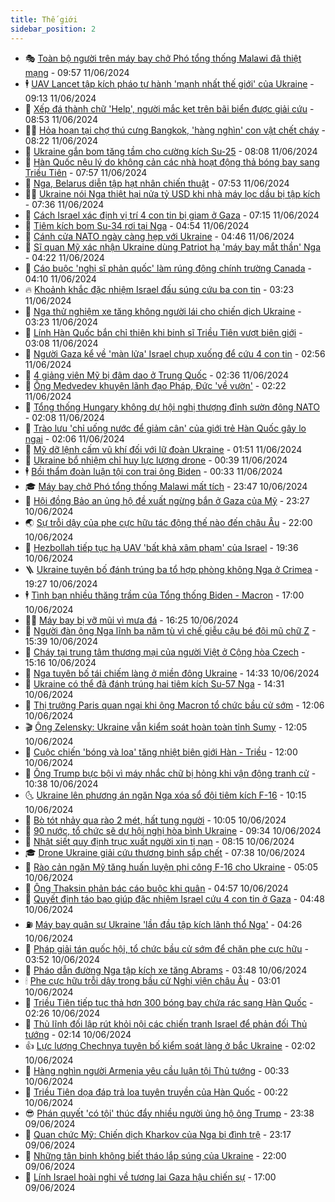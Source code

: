 ```yaml
---
title: Thế giới
sidebar_position: 2
---
```


<!-- vnexpress-the-gioi:START -->
- 🎭 [Toàn bộ người trên máy bay chở Phó tổng thống Malawi đã thiệt mạng](https://vnexpress.net/toan-bo-nguoi-tren-may-bay-cho-pho-tong-thong-malawi-da-thiet-mang-4757067.html) - 09:57 11/06/2024
- 🕴 [UAV Lancet tập kích pháo tự hành &#39;mạnh nhất thế giới&#39; của Ukraine](https://vnexpress.net/uav-lancet-tap-kich-phao-tu-hanh-manh-nhat-the-gioi-cua-ukraine-4756992.html) - 09:13 11/06/2024
- 🤭 [Xếp đá thành chữ &#39;Help&#39;, người mắc kẹt trên bãi biển được giải cứu](https://vnexpress.net/xep-da-thanh-chu-help-nguoi-mac-ket-tren-bai-bien-duoc-giai-cuu-4756934.html) - 08:53 11/06/2024
- 🧑‍💻 [Hỏa hoạn tại chợ thú cưng Bangkok, &#39;hàng nghìn&#39; con vật chết cháy](https://vnexpress.net/hoa-hoan-tai-cho-thu-cung-bangkok-hang-nghin-con-vat-chet-chay-4756979.html) - 08:22 11/06/2024
- 🦏 [Ukraine gắn bom tăng tầm cho cường kích Su-25](https://vnexpress.net/ukraine-gan-bom-tang-tam-cho-cuong-kich-su-25-4756874.html) - 08:08 11/06/2024
- 🦒 [Hàn Quốc nêu lý do không cản các nhà hoạt động thả bóng bay sang Triều Tiên](https://vnexpress.net/han-quoc-neu-ly-do-khong-can-cac-nha-hoat-dong-tha-bong-bay-sang-trieu-tien-4756902.html) - 07:57 11/06/2024
- 🌈 [Nga, Belarus diễn tập hạt nhân chiến thuật](https://vnexpress.net/nga-belarus-dien-tap-hat-nhan-chien-thuat-4757003.html) - 07:53 11/06/2024
- 🧑‍🏫 [Ukraine nói Nga thiệt hại nửa tỷ USD khi nhà máy lọc dầu bị tập kích](https://vnexpress.net/ukraine-noi-nga-thiet-hai-nua-ty-usd-khi-nha-may-loc-dau-bi-tap-kich-4756869.html) - 07:36 11/06/2024
- 🐲 [Cách Israel xác định vị trí 4 con tin bị giam ở Gaza](https://vnexpress.net/cach-israel-xac-dinh-vi-tri-4-con-tin-bi-giam-o-gaza-4756637.html) - 07:15 11/06/2024
- 🦒 [Tiêm kích bom Su-34 rơi tại Nga](https://vnexpress.net/tiem-kich-bom-su-34-roi-tai-nga-4756931.html) - 04:54 11/06/2024
- 🐻 [Cánh cửa NATO ngày càng hẹp với Ukraine](https://vnexpress.net/canh-cua-nato-ngay-cang-hep-voi-ukraine-4756597.html) - 04:46 11/06/2024
- 🚀 [Sĩ quan Mỹ xác nhận Ukraine dùng Patriot hạ &#39;máy bay mắt thần&#39; Nga](https://vnexpress.net/si-quan-my-xac-nhan-ukraine-dung-patriot-ha-may-bay-mat-than-nga-4756859.html) - 04:22 11/06/2024
- 🥰 [Cáo buộc &#39;nghị sĩ phản quốc&#39; làm rúng động chính trường Canada](https://vnexpress.net/cao-buoc-nghi-si-phan-quoc-lam-rung-dong-chinh-truong-canada-4756766.html) - 04:10 11/06/2024
- 🔥 [Khoảnh khắc đặc nhiệm Israel đấu súng cứu ba con tin](https://vnexpress.net/khoanh-khac-dac-nhiem-israel-dau-sung-cuu-ba-con-tin-4756762.html) - 03:23 11/06/2024
- 🥳 [Nga thử nghiệm xe tăng không người lái cho chiến dịch Ukraine](https://vnexpress.net/nga-thu-nghiem-xe-tang-khong-nguoi-lai-cho-chien-dich-ukraine-4756761.html) - 03:23 11/06/2024
- 💼 [Lính Hàn Quốc bắn chỉ thiên khi binh sĩ Triều Tiên vượt biên giới](https://vnexpress.net/linh-han-quoc-ban-chi-thien-khi-binh-si-trieu-tien-vuot-bien-gioi-4756809.html) - 03:08 11/06/2024
- 🤡 [Người Gaza kể về &#39;màn lửa&#39; Israel chụp xuống để cứu 4 con tin](https://vnexpress.net/nguoi-gaza-ke-ve-man-lua-israel-chup-xuong-de-cuu-4-con-tin-4756660.html) - 02:56 11/06/2024
- 🌁 [4 giảng viên Mỹ bị đâm dao ở Trung Quốc](https://vnexpress.net/4-giang-vien-my-bi-dam-dao-o-trung-quoc-4756781.html) - 02:36 11/06/2024
- 🤩 [Ông Medvedev khuyên lãnh đạo Pháp, Đức &#39;về vườn&#39;](https://vnexpress.net/ong-medvedev-khuyen-lanh-dao-phap-duc-ve-vuon-4756783.html) - 02:22 11/06/2024
- 🎉 [Tổng thống Hungary không dự hội nghị thượng đỉnh sườn đông NATO](https://vnexpress.net/tong-thong-hungary-khong-du-hoi-nghi-thuong-dinh-suon-dong-nato-4756757.html) - 02:08 11/06/2024
- 🎉 [Trào lưu &#39;chỉ uống nước để giảm cân&#39; của giới trẻ Hàn Quốc gây lo ngại](https://vnexpress.net/trao-luu-chi-uong-nuoc-de-giam-can-cua-gioi-tre-han-quoc-gay-lo-ngai-4756769.html) - 02:06 11/06/2024
- 🌁 [Mỹ dỡ lệnh cấm vũ khí đối với lữ đoàn Ukraine](https://vnexpress.net/my-do-lenh-cam-vu-khi-doi-voi-lu-doan-ukraine-4756774.html) - 01:51 11/06/2024
- 🌊 [Ukraine bổ nhiệm chỉ huy lực lượng drone](https://vnexpress.net/ukraine-bo-nhiem-chi-huy-luc-luong-drone-4756737.html) - 00:39 11/06/2024
- 🕴 [Bồi thẩm đoàn luận tội con trai ông Biden](https://vnexpress.net/boi-tham-doan-luan-toi-con-trai-ong-biden-4756739.html) - 00:33 11/06/2024
- 🎓 [Máy bay chở Phó tổng thống Malawi mất tích](https://vnexpress.net/may-bay-cho-pho-tong-thong-malawi-mat-tich-4756731.html) - 23:47 10/06/2024
- 🦩 [Hội đồng Bảo an ủng hộ đề xuất ngừng bắn ở Gaza của Mỹ](https://vnexpress.net/hoi-dong-bao-an-ung-ho-de-xuat-ngung-ban-o-gaza-cua-my-4756729.html) - 23:27 10/06/2024
- 🌏 [Sự trỗi dậy của phe cực hữu tác động thế nào đến châu Âu](https://vnexpress.net/su-troi-day-cua-phe-cuc-huu-tac-dong-the-nao-den-chau-au-4756312.html) - 22:00 10/06/2024
- 🌋 [Hezbollah tiếp tục hạ UAV &#39;bất khả xâm phạm&#39; của Israel](https://vnexpress.net/hezbollah-tiep-tuc-ha-uav-bat-kha-xam-pham-cua-israel-4756705.html) - 19:36 10/06/2024
- 🪜 [Ukraine tuyên bố đánh trúng ba tổ hợp phòng không Nga ở Crimea](https://vnexpress.net/ukraine-tuyen-bo-danh-trung-ba-to-hop-phong-khong-nga-o-crimea-4756700.html) - 19:27 10/06/2024
- 🕴 [Tình bạn nhiều thăng trầm của Tổng thống Biden - Macron](https://vnexpress.net/tinh-ban-nhieu-thang-tram-cua-tong-thong-biden-macron-4755857.html) - 17:00 10/06/2024
- 🧑‍🏫 [Máy bay bị vỡ mũi vì mưa đá](https://vnexpress.net/may-bay-bi-vo-mui-vi-mua-da-4756711.html) - 16:25 10/06/2024
- 🌮 [Người đàn ông Nga lĩnh ba năm tù vì chế giễu cậu bé đội mũ chữ Z](https://vnexpress.net/nguoi-dan-ong-nga-linh-ba-nam-tu-vi-che-gieu-cau-be-doi-mu-chu-z-4756686.html) - 15:39 10/06/2024
- 🚦 [Cháy tại trung tâm thương mại của người Việt ở Cộng hòa Czech](https://vnexpress.net/chay-tai-trung-tam-thuong-mai-cua-nguoi-viet-o-cong-hoa-czech-4756698.html) - 15:16 10/06/2024
- 💫 [Nga tuyên bố tái chiếm làng ở miền đông Ukraine](https://vnexpress.net/nga-tuyen-bo-tai-chiem-lang-o-mien-dong-ukraine-4756688.html) - 14:33 10/06/2024
- 🤡 [Ukraine có thể đã đánh trúng hai tiêm kích Su-57 Nga](https://vnexpress.net/ukraine-co-the-da-danh-trung-hai-tiem-kich-su-57-nga-4756677.html) - 14:31 10/06/2024
- 🦣 [Thị trưởng Paris quan ngại khi ông Macron tổ chức bầu cử sớm](https://vnexpress.net/thi-truong-paris-quan-ngai-khi-ong-macron-to-chuc-bau-cu-som-4756667.html) - 12:06 10/06/2024
- 🎬 [Ông Zelensky: Ukraine vẫn kiểm soát hoàn toàn tỉnh Sumy](https://vnexpress.net/ong-zelensky-ukraine-van-kiem-soat-hoan-toan-tinh-sumy-4756666.html) - 12:05 10/06/2024
- 🎉 [Cuộc chiến &#39;bóng và loa&#39; tăng nhiệt biên giới Hàn - Triều](https://vnexpress.net/cuoc-chien-bong-va-loa-tang-nhiet-bien-gioi-han-trieu-4756350.html) - 12:00 10/06/2024
- 🎡 [Ông Trump bực bội vì máy nhắc chữ bị hỏng khi vận động tranh cử](https://vnexpress.net/ong-trump-buc-boi-vi-may-nhac-chu-bi-hong-khi-van-dong-tranh-cu-4756581.html) - 10:38 10/06/2024
- 🌜 [Ukraine lên phương án ngăn Nga xóa sổ đội tiêm kích F-16](https://vnexpress.net/ukraine-len-phuong-an-ngan-nga-xoa-so-doi-tiem-kich-f-16-4756633.html) - 10:15 10/06/2024
- 🎡 [Bò tót nhảy qua rào 2 mét, hất tung người](https://vnexpress.net/bo-tot-nhay-qua-rao-2-met-hat-tung-nguoi-4756592.html) - 10:05 10/06/2024
- 🤗 [90 nước, tổ chức sẽ dự hội nghị hòa bình Ukraine](https://vnexpress.net/90-nuoc-to-chuc-se-du-hoi-nghi-hoa-binh-ukraine-4756552.html) - 09:34 10/06/2024
- 🦩 [Nhật siết quy định trục xuất người xin tị nạn](https://vnexpress.net/nhat-siet-quy-dinh-truc-xuat-nguoi-xin-ti-nan-4756524.html) - 08:15 10/06/2024
- 🎓 [Drone Ukraine giải cứu thương binh sắp chết](https://vnexpress.net/drone-ukraine-giai-cuu-thuong-binh-sap-chet-4756451.html) - 07:38 10/06/2024
- 🌁 [Rào cản ngăn Mỹ tăng huấn luyện phi công F-16 cho Ukraine](https://vnexpress.net/rao-can-ngan-my-tang-huan-luyen-phi-cong-f-16-cho-ukraine-4756405.html) - 05:05 10/06/2024
- 🤩 [Ông Thaksin phản bác cáo buộc khi quân](https://vnexpress.net/ong-thaksin-phan-bac-cao-buoc-khi-quan-4756440.html) - 04:57 10/06/2024
- 👹 [Quyết định táo bạo giúp đặc nhiệm Israel cứu 4 con tin ở Gaza](https://vnexpress.net/quyet-dinh-tao-bao-giup-dac-nhiem-israel-cuu-4-con-tin-o-gaza-4756305.html) - 04:48 10/06/2024
- ⛽️ [Máy bay quân sự Ukraine &#39;lần đầu tập kích lãnh thổ Nga&#39;](https://vnexpress.net/may-bay-quan-su-ukraine-lan-dau-tap-kich-lanh-tho-nga-4756368.html) - 04:26 10/06/2024
- 🚀 [Pháp giải tán quốc hội, tổ chức bầu cử sớm để chặn phe cực hữu](https://vnexpress.net/phap-giai-tan-quoc-hoi-to-chuc-bau-cu-som-de-chan-phe-cuc-huu-4756335.html) - 03:52 10/06/2024
- 🎡 [Pháo dẫn đường Nga tập kích xe tăng Abrams](https://vnexpress.net/phao-dan-duong-nga-tap-kich-xe-tang-abrams-4756328.html) - 03:48 10/06/2024
- 🕯 [Phe cực hữu trỗi dậy trong bầu cử Nghị viện châu Âu](https://vnexpress.net/phe-cuc-huu-troi-day-trong-bau-cu-nghi-vien-chau-au-4756337.html) - 03:01 10/06/2024
- 🐻 [Triều Tiên tiếp tục thả hơn 300 bóng bay chứa rác sang Hàn Quốc](https://vnexpress.net/trieu-tien-tiep-tuc-tha-hon-300-bong-bay-chua-rac-sang-han-quoc-4756347.html) - 02:26 10/06/2024
- 🚦 [Thủ lĩnh đối lập rút khỏi nội các chiến tranh Israel để phản đối Thủ tướng](https://vnexpress.net/thu-linh-doi-lap-rut-khoi-noi-cac-chien-tranh-israel-de-phan-doi-thu-tuong-4756315.html) - 02:14 10/06/2024
- 👍 [Lực lượng Chechnya tuyên bố kiểm soát làng ở bắc Ukraine](https://vnexpress.net/luc-luong-chechnya-tuyen-bo-kiem-soat-lang-o-bac-ukraine-4756296.html) - 02:02 10/06/2024
- 🚀 [Hàng nghìn người Armenia yêu cầu luận tội Thủ tướng](https://vnexpress.net/hang-nghin-nguoi-armenia-yeu-cau-luan-toi-thu-tuong-4756294.html) - 00:33 10/06/2024
- 🌮 [Triều Tiên dọa đáp trả loa tuyên truyền của Hàn Quốc](https://vnexpress.net/trieu-tien-doa-dap-tra-loa-tuyen-truyen-cua-han-quoc-4756283.html) - 00:22 10/06/2024
- 😎 [Phán quyết &#39;có tội&#39; thúc đẩy nhiều người ủng hộ ông Trump](https://vnexpress.net/phan-quyet-co-toi-thuc-day-nhieu-nguoi-ung-ho-ong-trump-4756281.html) - 23:38 09/06/2024
- 🐲 [Quan chức Mỹ: Chiến dịch Kharkov của Nga bị đình trệ](https://vnexpress.net/quan-chuc-my-chien-dich-kharkov-cua-nga-bi-dinh-tre-4756278.html) - 23:17 09/06/2024
- 💫 [Những tân binh không biết tháo lắp súng của Ukraine](https://vnexpress.net/nhung-tan-binh-khong-biet-thao-lap-sung-cua-ukraine-4753972.html) - 22:00 09/06/2024
- 👀 [Lính Israel hoài nghi về tương lai Gaza hậu chiến sự](https://vnexpress.net/linh-israel-hoai-nghi-ve-tuong-lai-gaza-hau-chien-su-4753529.html) - 17:00 09/06/2024<!-- vnexpress-the-gioi:END -->